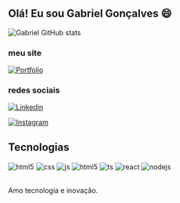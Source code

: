## Olá! Eu sou Gabriel Gonçalves 😄

![Gabriel GitHub stats](https://github-readme-stats.vercel.app/api?username=Gabrielgs0&show_icons=true&theme=blue-green&count_private=true)


### meu site

[![Portfolio](https://img.shields.io/website?label=https://https://gabrielgoncalvesportfolio.netlify.app//&style=for-the-badge&url=https://ggsportfolio.netlify.app//)](https://ggsportfolio.netlify.app/)

### redes sociais
[![Linkedin](	https://img.shields.io/badge/LinkedIn-0077B5?style=for-the-badge&logo=linkedin&logoColor=white)](https://www.linkedin.com/in/gabriel-gon%C3%A7alves07/)

[![Instagram](https://img.shields.io/badge/Instagram-E4405F?style=for-the-badge&logo=instagram&logoColor=white)](https://www.instagram.com/gabriel07goncalves/)


## Tecnologias 

<div style="display: inline_block">
  <img align="center" alt="html5" src="https://img.shields.io/badge/HTML5-E34F26?style=for-the-badge&logo=html5&logoColor=white" />
  <img align="center" alt="css" src="https://img.shields.io/badge/CSS3-1572B6?style=for-the-badge&logo=css3&logoColor=white" />
  <img align="center" alt="js" src="https://img.shields.io/badge/JavaScript-F7DF1E?style=for-the-badge&logo=javascript&logoColor=black" />
  <img align="center" alt="html5" src=https://img.shields.io/badge/Python-3776AB?style=for-the-badge&logo=python&logoColor=white  />
  <img align="center" alt="ts" src="https://img.shields.io/badge/TypeScript-007ACC?style=for-the-badge&logo=typescript&logoColor=white" />
  <img align="center" alt="react" src="https://img.shields.io/badge/React-20232A?style=for-the-badge&logo=react&logoColor=61DAFB" />
  <img align="center" alt="nodejs" src="https://img.shields.io/badge/Node.js-43853D?style=for-the-badge&logo=node.js&logoColor=white" />
</div><br/>

Amo tecnologia e inovação.
